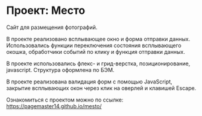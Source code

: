 # Проект: Место

Сайт для размещения фотографий.

В проекте реализовано всплывающее окно и форма отправки данных. Использовались функции переключения состояния всплывающего окошка, обработчики событий по клику и функция отправки данных.

В проекте использовались флекс- и грид-верстка, позиционирование, javascript. Структура оформлена по БЭМ.

В проекте реализована валидация форм с помощью JavaScript, закрытие всплывающих окон через клик на оверлей и клавишей Escape.

Ознакомиться с проектом можно по ссылке: https://pagemaster14.github.io/mesto/
